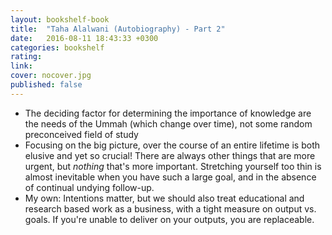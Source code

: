 ```yaml
---
layout: bookshelf-book
title:  "Taha Alalwani (Autobiography) - Part 2"
date:   2016-08-11 18:43:33 +0300
categories: bookshelf
rating:
link:
cover: nocover.jpg
published: false
---
```

- The deciding factor for determining the importance of knowledge are the needs of the Ummah (which change over time), not some random preconceived field of study
- Focusing on the big picture, over the course of an entire lifetime is both elusive and yet so crucial! There are always other things that are more urgent, but *nothing* that's more important. Stretching yourself too thin is almost inevitable when you have such a large goal, and in the absence of continual undying follow-up.
- My own: Intentions matter, but we should also treat educational and research based work as a business, with a tight measure on output vs. goals. If you're unable to deliver on your outputs, you are replaceable.
